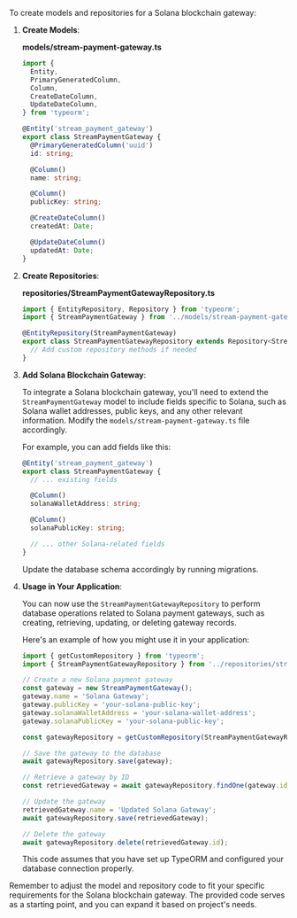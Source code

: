 To create models and repositories for a Solana blockchain gateway:

1. **Create Models**:

    **models/stream-payment-gateway.ts**

    ```typescript
    import {
      Entity,
      PrimaryGeneratedColumn,
      Column,
      CreateDateColumn,
      UpdateDateColumn,
    } from 'typeorm';

    @Entity('stream_payment_gateway')
    export class StreamPaymentGateway {
      @PrimaryGeneratedColumn('uuid')
      id: string;

      @Column()
      name: string;

      @Column()
      publicKey: string;

      @CreateDateColumn()
      createdAt: Date;

      @UpdateDateColumn()
      updatedAt: Date;
    }
    ```

2. **Create Repositories**:

    **repositories/StreamPaymentGatewayRepository.ts**

    ```typescript
    import { EntityRepository, Repository } from 'typeorm';
    import { StreamPaymentGateway } from '../models/stream-payment-gateway';

    @EntityRepository(StreamPaymentGateway)
    export class StreamPaymentGatewayRepository extends Repository<StreamPaymentGateway> {
      // Add custom repository methods if needed
    }
    ```

3. **Add Solana Blockchain Gateway**:

   To integrate a Solana blockchain gateway, you'll need to extend the `StreamPaymentGateway` model to include fields specific to Solana, such as Solana wallet addresses, public keys, and any other relevant information. Modify the `models/stream-payment-gateway.ts` file accordingly.

   For example, you can add fields like this:

   ```typescript
   @Entity('stream_payment_gateway')
   export class StreamPaymentGateway {
     // ... existing fields

     @Column()
     solanaWalletAddress: string;

     @Column()
     solanaPublicKey: string;

     // ... other Solana-related fields
   }
   ```

   Update the database schema accordingly by running migrations.

4. **Usage in Your Application**:

   You can now use the `StreamPaymentGatewayRepository` to perform database operations related to Solana payment gateways, such as creating, retrieving, updating, or deleting gateway records.

   Here's an example of how you might use it in your application:

   ```typescript
   import { getCustomRepository } from 'typeorm';
   import { StreamPaymentGatewayRepository } from '../repositories/stream-payment-gateway';

   // Create a new Solana payment gateway
   const gateway = new StreamPaymentGateway();
   gateway.name = 'Solana Gateway';
   gateway.publicKey = 'your-solana-public-key';
   gateway.solanaWalletAddress = 'your-solana-wallet-address';
   gateway.solanaPublicKey = 'your-solana-public-key';

   const gatewayRepository = getCustomRepository(StreamPaymentGatewayRepository);

   // Save the gateway to the database
   await gatewayRepository.save(gateway);

   // Retrieve a gateway by ID
   const retrievedGateway = await gatewayRepository.findOne(gateway.id);

   // Update the gateway
   retrievedGateway.name = 'Updated Solana Gateway';
   await gatewayRepository.save(retrievedGateway);

   // Delete the gateway
   await gatewayRepository.delete(retrievedGateway.id);
   ```

   This code assumes that you have set up TypeORM and configured your database connection properly.

Remember to adjust the model and repository code to fit your specific requirements for the Solana blockchain gateway. The provided code serves as a starting point, and you can expand it based on project's needs.